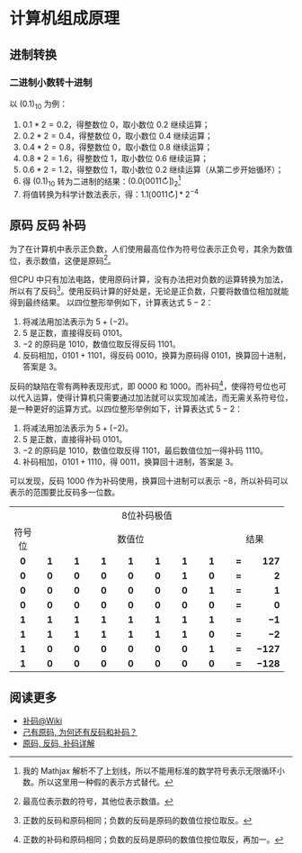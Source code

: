 # 计算机组成原理

## 进制转换

### 二进制小数转十进制

以 $(0.1)_{10}$ 为例：

1. $0.1 * 2 = 0.2$，得整数位 $0$，取小数位 $0.2$ 继续运算；
2. $0.2 * 2 = 0.4$，得整数位 $0$，取小数位 $0.4$ 继续运算；
3. $0.4 * 2 = 0.8$，得整数位 $0$，取小数位 $0.8$ 继续运算；
4. $0.8 * 2 = 1.6$，得整数位 $1$，取小数位 $0.6$ 继续运算；
5. $0.6 * 2 = 1.2$，得整数位 $1$，取小数位 $0.2$ 继续运算（从第二步开始循环）；
6. 得 $(0.1)_{10}$ 转为二进制的结果：$(0.0\lgroup0011\circlearrowright\rgroup)_2$[^mathjax]
7. 将值转换为科学计数法表示，得：$1.1\lgroup0011\circlearrowright\rgroup * 2^{-4}$

## 原码 反码 补码

为了在计算机中表示正负数，人们使用最高位作为符号位表示正负号，其余为数值位，表示数值，这便是原码[^原码]。

但CPU 中只有加法电路，使用原码计算，没有办法把对负数的运算转换为加法，所以有了反码[^反码]。使用反码计算的好处是，无论是正负数，只要将数值位相加就能得到最终结果。
以四位整形举例如下，计算表达式 $5 - 2$：

1. 将减法用加法表示为 $5 + (-2)$。
2. $5$ 是正数，直接得反码 $0101$。
3. $-2$ 的原码是 $1010$，数值位取反得反码 $1101$。
4. 反码相加，$0101 + 1101$，得反码 $0010$，换算为原码得 $0101$，换算回十进制，答案是 $3$。

反码的缺陷在零有两种表现形式，即 $0000$ 和 $1000$。而补码[^补码]，使得符号位也可以代入运算，使得计算机只需要通过加法就可以实现加减法，而无需关系符号位，是一种更好的运算方式。以四位整形举例如下，计算表达式 $5 - 2$：

1. 将减法用加法表示为 $5 + (-2)$。
2. $5$ 是正数，直接得补码 $0101$。
3. $-2$ 的原码是 $1010$，数值位取反得 $1101$，最后数值位加一得补码 $1110$。
4. 补码相加，$0101 + 1110$，得 $0011$，换算回十进制，答案是 $3$。

可以发现，反码 $1000$ 作为补码使用，换算回十进制可以表示 $-8$，所以补码可以表示的范围要比反码多一位数。

<table style="width:100%;" cellspacing="0">
    <tbody>
        <tr>
            <td align="center" colspan="10">8位补码极值</td>
        </tr>
        <tr>
            <td align="center">符号位</td>
            <td align="center" colspan="7">数值位</td>
            <td align="center" colspan="2">结果</td>
        </tr>
        <tr>
            <td align="center" style="width:2em;">
                <b>0</b>
            </td>
            <td align="center" style="width:2em;">
                <b>1</b>
            </td>
            <td align="center" style="width:2em;">
                <b>1</b>
            </td>
            <td align="center" style="width:2em;">
                <b>1</b>
            </td>
            <td align="center" style="width:2em;">
                <b>1</b>
            </td>
            <td align="center" style="width:2em;">
                <b>1</b>
            </td>
            <td align="center" style="width:2em;">
                <b>1</b>
            </td>
            <td align="center" style="width:2em;">
                <b>1</b>
            </td>
            <td align="center" style="width:2em;"><b>=</b></td>
            <td align="right" style="width:2em;"><b>127</b>
            </td>
        </tr>
        <tr>
            <td align="center" style="width:2em;">
                <b>0</b>
            </td>
            <td align="center" style="width:2em;">
                <b>0</b>
            </td>
            <td align="center" style="width:2em;">
                <b>0</b>
            </td>
            <td align="center" style="width:2em;">
                <b>0</b>
            </td>
            <td align="center" style="width:2em;">
                <b>0</b>
            </td>
            <td align="center" style="width:2em;">
                <b>0</b>
            </td>
            <td align="center" style="width:2em;">
                <b>1</b>
            </td>
            <td align="center" style="width:2em;">
                <b>0</b>
            </td>
            <td align="center" style="width:2em;"><b>=</b></td>
            <td align="right" style="width:2em;"><b>2</b>
            </td>
        </tr>
        <tr>
            <td align="center" style="width:2em;">
                <b>0</b>
            </td>
            <td align="center" style="width:2em;">
                <b>0</b>
            </td>
            <td align="center" style="width:2em;">
                <b>0</b>
            </td>
            <td align="center" style="width:2em;">
                <b>0</b>
            </td>
            <td align="center" style="width:2em;">
                <b>0</b>
            </td>
            <td align="center" style="width:2em;">
                <b>0</b>
            </td>
            <td align="center" style="width:2em;">
                <b>0</b>
            </td>
            <td align="center" style="width:2em;">
                <b>1</b>
            </td>
            <td align="center" style="width:2em;"><b>=</b></td>
            <td align="right" style="width:2em;"><b>1</b>
            </td>
        </tr>
        <tr>
            <td align="center" style="width:2em;">
                <b>0</b>
            </td>
            <td align="center" style="width:2em;">
                <b>0</b>
            </td>
            <td align="center" style="width:2em;">
                <b>0</b>
            </td>
            <td align="center" style="width:2em;">
                <b>0</b>
            </td>
            <td align="center" style="width:2em;">
                <b>0</b>
            </td>
            <td align="center" style="width:2em;">
                <b>0</b>
            </td>
            <td align="center" style="width:2em;">
                <b>0</b>
            </td>
            <td align="center" style="width:2em;">
                <b>0</b>
            </td>
            <td align="center" style="width:2em;"><b>=</b></td>
            <td align="right" style="width:2em;"><b>0</b>
            </td>
        </tr>
        <tr>
            <td align="center" style="width:2em;">
                <b>1</b>
            </td>
            <td align="center" style="width:2em;">
                <b>1</b>
            </td>
            <td align="center" style="width:2em;">
                <b>1</b>
            </td>
            <td align="center" style="width:2em;">
                <b>1</b>
            </td>
            <td align="center" style="width:2em;">
                <b>1</b>
            </td>
            <td align="center" style="width:2em;">
                <b>1</b>
            </td>
            <td align="center" style="width:2em;">
                <b>1</b>
            </td>
            <td align="center" style="width:2em;">
                <b>1</b>
            </td>
            <td align="center" style="width:2em;"><b>=</b></td>
            <td align="right" style="width:2em;"><b>−1</b>
            </td>
        </tr>
        <tr>
            <td align="center" style="width:2em;">
                <b>1</b>
            </td>
            <td align="center" style="width:2em;">
                <b>1</b>
            </td>
            <td align="center" style="width:2em;">
                <b>1</b>
            </td>
            <td align="center" style="width:2em;">
                <b>1</b>
            </td>
            <td align="center" style="width:2em;">
                <b>1</b>
            </td>
            <td align="center" style="width:2em;">
                <b>1</b>
            </td>
            <td align="center" style="width:2em;">
                <b>1</b>
            </td>
            <td align="center" style="width:2em;">
                <b>0</b>
            </td>
            <td align="center" style="width:2em;"><b>=</b></td>
            <td align="right" style="width:2em;"><b>−2</b>
            </td>
        </tr>
        <tr>
            <td align="center" style="width:2em;">
                <b>1</b>
            </td>
            <td align="center" style="width:2em;">
                <b>0</b>
            </td>
            <td align="center" style="width:2em;">
                <b>0</b>
            </td>
            <td align="center" style="width:2em;">
                <b>0</b>
            </td>
            <td align="center" style="width:2em;">
                <b>0</b>
            </td>
            <td align="center" style="width:2em;">
                <b>0</b>
            </td>
            <td align="center" style="width:2em;">
                <b>0</b>
            </td>
            <td align="center" style="width:2em;">
                <b>1</b>
            </td>
            <td align="center" style="width:2em;"><b>=</b></td>
            <td align="right" style="width:2em;"><b>−127</b>
            </td>
        </tr>
        <tr>
            <td align="center" style="width:2em;">
                <b>1</b>
            </td>
            <td align="center" style="width:2em;">
                <b>0</b>
            </td>
            <td align="center" style="width:2em;">
                <b>0</b>
            </td>
            <td align="center" style="width:2em;">
                <b>0</b>
            </td>
            <td align="center" style="width:2em;">
                <b>0</b>
            </td>
            <td align="center" style="width:2em;">
                <b>0</b>
            </td>
            <td align="center" style="width:2em;">
                <b>0</b>
            </td>
            <td align="center" style="width:2em;">
                <b>0</b>
            </td>
            <td align="center" style="width:2em;"><b>=</b></td>
            <td align="right" style="width:2em;"><b>−128</b>
            </td>
        </tr>
    </tbody>
</table>

## 阅读更多

* [补码@Wiki](https://www.wikiwand.com/zh-cn/%E4%BA%8C%E8%A3%9C%E6%95%B8)
* [己有原码, 为何还有反码和补码？](https://blog.csdn.net/weixin_30954607/article/details/98083529?utm_medium=distribute.pc_relevant.none-task-blog-baidujs-4)
* [原码, 反码, 补码详解](https://www.cnblogs.com/zhangziqiu/archive/2011/03/30/ComputerCode.html)

[^原码]: 最高位表示数的符号，其他位表示数值。
[^反码]: 正数的反码和原码相同；负数的反码是原码的数值位按位取反。
[^补码]: 正数的补码和原码相同；负数的反码是原码的数值位按位取反，再加一。
[^mathjax]: 我的 Mathjax 解析不了上划线，所以不能用标准的数学符号表示无限循环小数。所以这里用一种假的表示方式替代。